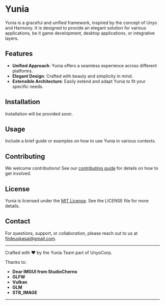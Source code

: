# Yunia

Yunia is a graceful and unified framework, inspired by the concept of Unyo and Harmony. It is designed to provide an elegant solution for various applications, be it game development, desktop applications, or integrative layers.

## Features

- **Unified Approach**: Yunia offers a seamless experience across different platforms.
- **Elegant Design**: Crafted with beauty and simplicity in mind.
- **Extensible Architecture**: Easily extend and adapt Yunia to fit your specific needs.

## Installation

Installation will be provided *soon*.

## Usage

Include a brief guide or examples on how to use Yunia in various contexts.

## Contributing

We welcome contributions! See our [contributing guide](CONTRIBUTING.md) for details on how to get involved.

## License

Yunia is licensed under the [MIT License](LICENSE). See the LICENSE file for more details.

## Contact

For questions, support, or collaboration, please reach out to us at [firdeuskasaj@gmail.com](mailto:firdeuskasaj@gmail.com).

---

Crafted with ❤️ by the Yunia Team part of UnyoCorp.

Thanks to:
- **Dear IMGUI from StudioCherno**
- **GLFW**
- **Vulkan**
- **GLM**
- **STB_IMAGE**
---